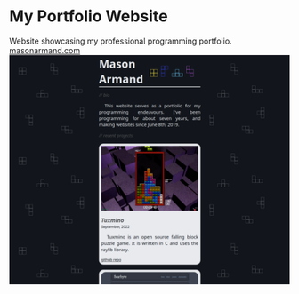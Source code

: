 # My Portfolio Website
Website showcasing my professional programming portfolio.
<br>
<a href='https://masonarmand.com'>masonarmand.com</a>
<br>
<img src="https://raw.githubusercontent.com/Scarbyte/masonarmandwebsite/main/screenshots/website.png" width=600>
